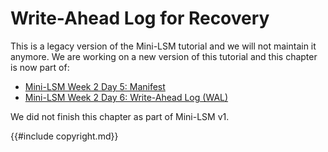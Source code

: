 # Write-Ahead Log for Recovery

<div class="warning">

This is a legacy version of the Mini-LSM tutorial and we will not maintain it anymore. We are working on a new version of this tutorial 
and this chapter is now part of:

- [Mini-LSM Week 2 Day 5: Manifest](./week2-05-manifest.md)
- [Mini-LSM Week 2 Day 6: Write-Ahead Log (WAL)](./week2-06-wal.md)

</div>

We did not finish this chapter as part of Mini-LSM v1.

{{#include copyright.md}}
